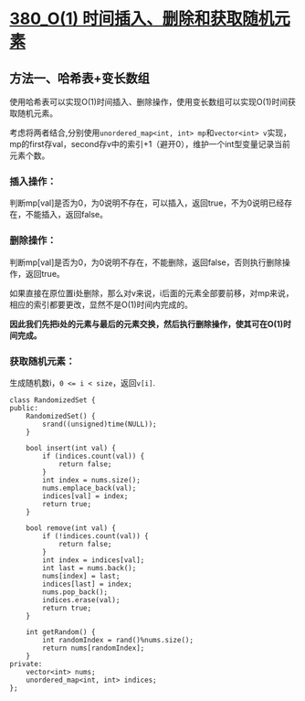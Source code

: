 # [380_O(1) 时间插入、删除和获取随机元素](https://leetcode.cn/problems/insert-delete-getrandom-o1/description/?envType=study-plan-v2&envId=top-interview-150)

## 方法一、哈希表+变长数组

使用哈希表可以实现O(1)时间插入、删除操作，使用变长数组可以实现O(1)时间获取随机元素。  

考虑将两者结合,分别使用`unordered_map<int, int> mp`和`vector<int> v`实现，mp的first存val，second存v中的索引+1（避开0），维护一个int型变量记录当前元素个数。

### 插入操作：

判断mp[val]是否为0，为0说明不存在，可以插入，返回true，不为0说明已经存在，不能插入，返回false。

### 删除操作：

判断mp[val]是否为0，为0说明不存在，不能删除，返回false，否则执行删除操作，返回true。

如果直接在原位置i处删除，那么对v来说，i后面的元素全部要前移，对mp来说，相应的索引都要更改，显然不是O(1)时间内完成的。

**因此我们先把i处的元素与最后的元素交换，然后执行删除操作，使其可在O(1)时间完成。**

### 获取随机元素：

生成随机数i，`0 <= i < size`，返回`v[i]`.

```
class RandomizedSet {
public:
    RandomizedSet() {
        srand((unsigned)time(NULL));
    }
    
    bool insert(int val) {
        if (indices.count(val)) {
            return false;
        }
        int index = nums.size();
        nums.emplace_back(val);
        indices[val] = index;
        return true;
    }
    
    bool remove(int val) {
        if (!indices.count(val)) {
            return false;
        }
        int index = indices[val];
        int last = nums.back();
        nums[index] = last;
        indices[last] = index;
        nums.pop_back();
        indices.erase(val);
        return true;
    }
    
    int getRandom() {
        int randomIndex = rand()%nums.size();
        return nums[randomIndex];
    }
private:
    vector<int> nums;
    unordered_map<int, int> indices;
};
```
